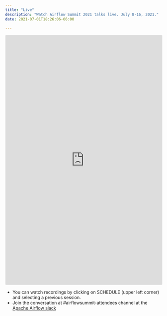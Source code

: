 ```yaml
---
title: "Live"
description: "Watch Airflow Summit 2021 talks live. July 8-16, 2021."
date: 2021-07-01T18:26:06-06:00

---
```


<iframe width="100%" height="800" frameborder="0" marginheight="0" marginwidth="0" allowtransparency="true" src="https://www.crowdcast.io/e/airflowsummit2022?navlinks=false&embed=true" style="border: 1px solid #EEE;border-radius:3px" allowfullscreen="true" webkitallowfullscreen="true" mozallowfullscreen="true" allow="microphone; camera;"></iframe>

<div class="container">
<ul>
  <li>You can watch recordings by clicking on SCHEDULE (upper left corner) and selecting a previous session.</li>
  <li>Join the conversation at #airflowsummit-attendees channel at the <a href="https://apache-airflow-slack.herokuapp.com/" target="_blank">Apache Airflow slack</a</li>
</ul>